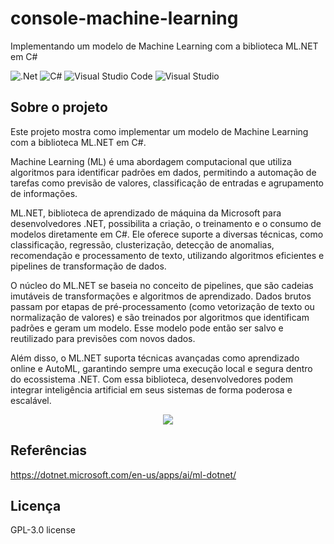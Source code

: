 # console-machine-learning
Implementando um modelo de Machine Learning com a biblioteca ML.NET em C#

![.Net](https://img.shields.io/badge/.NET-5C2D91?style=for-the-badge&logo=.net&logoColor=white)
![C#](https://img.shields.io/badge/c%23-%23239120.svg?style=for-the-badge&logo=c-sharp&logoColor=white)
![Visual Studio Code](https://img.shields.io/badge/Visual%20Studio%20Code-0078d7.svg?style=for-the-badge&logo=visual-studio-code&logoColor=white)
![Visual Studio](https://img.shields.io/badge/Visual%20Studio-5C2D91.svg?style=for-the-badge&logo=visual-studio&logoColor=white)

## Sobre o projeto
Este projeto mostra como implementar um modelo de Machine Learning com a biblioteca ML.NET em C#.

Machine Learning (ML) é uma abordagem computacional que utiliza algoritmos para identificar padrões em dados, permitindo a automação de tarefas como previsão de valores, classificação de entradas e agrupamento de informações.

ML.NET, biblioteca de aprendizado de máquina da Microsoft para desenvolvedores .NET, possibilita a criação, o treinamento e o consumo de modelos diretamente em C#. Ele oferece suporte a diversas técnicas, como classificação, regressão, clusterização, detecção de anomalias, recomendação e processamento de texto, utilizando algoritmos eficientes e pipelines de transformação de dados.

O núcleo do ML.NET se baseia no conceito de pipelines, que são cadeias imutáveis de transformações e algoritmos de aprendizado. Dados brutos passam por etapas de pré-processamento (como vetorização de texto ou normalização de valores) e são treinados por algoritmos que identificam padrões e geram um modelo. Esse modelo pode então ser salvo e reutilizado para previsões com novos dados.

Além disso, o ML.NET suporta técnicas avançadas como aprendizado online e AutoML, garantindo sempre uma execução local e segura dentro do ecossistema .NET. Com essa biblioteca, desenvolvedores podem integrar inteligência artificial em seus sistemas de forma poderosa e escalável.

<div align="center">
    <img src="https://github.com/user-attachments/assets/d1295cad-3230-4169-8503-1908e7406153"</img>
</div>

## Referências
https://dotnet.microsoft.com/en-us/apps/ai/ml-dotnet/

## Licença
GPL-3.0 license
